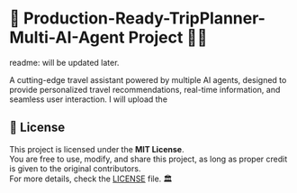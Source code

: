 # 🎇  Production-Ready-TripPlanner-Multi-AI-Agent Project 🚀🎆
readme: will be updated later.

A cutting-edge travel assistant powered by multiple AI agents, designed to provide personalized travel recommendations, real-time information, and seamless user interaction.
I will upload the 

## 📜 License
This project is licensed under the **MIT License**.  
You are free to use, modify, and share this project, as long as proper credit is given to the original contributors.  
For more details, check the [LICENSE](LICENSE) file. 🏛️

